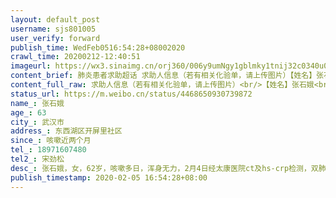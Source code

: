 ```yaml
---
layout: default_post
username: sjs801005
user_verify: forward
publish_time: WedFeb0516:54:28+08002020
crawl_time: 20200212-12:40:51
imageurl: https://wx3.sinaimg.cn/orj360/006y9umNgy1gblmky1tnij32c0340u0x.jpg,https://wx2.sinaimg.cn/orj360/006y9umNgy1gblmkvvyo8j32c0340kjm.jpg
content_brief: 肺炎患者求助超话 求助人信息（若有相关化验单，请上传图片）【姓名】张石娥【年龄】63【所在城市】武汉市【所在小区、社区】东西湖区开屏里社区【患病时间】咳嗽近两个月【联系方式】18971607480【其他紧急联系人】宋劲松【病情描述】 张石娥，女，62岁，咳嗽多日，浑身无力，2月4日经太 ...全文
content_full_raw: 求助人信息（若有相关化验单，请上传图片）<br/>【姓名】张石娥<br/>【年龄】63<br/>【所在城市】武汉市<br/>【所在小区、社区】东西湖区开屏里社区<br/>【患病时间】咳嗽近两个月<br/>【联系方式】18971607480<br/>【其他紧急联系人】宋劲松<br/>【病情描述】张石娥，女，62岁，咳嗽多日，浑身无力，2月4日经太康医院ct及hs-crp检测，双肺多发片状磨玻璃样密度影，超敏C反应蛋白测定70.4，发热门诊医生基本确认为新冠状病毒感染肺炎因没有床位没有收治住院，目前打针治疗。
status_url: https://m.weibo.cn/status/4468650930739872
name_: 张石娥
age_: 63
city_: 武汉市
address_: 东西湖区开屏里社区
since_: 咳嗽近两个月
tel_: 18971607480
tel2_: 宋劲松
desc_: 张石娥，女，62岁，咳嗽多日，浑身无力，2月4日经太康医院ct及hs-crp检测，双肺多发片状磨玻璃样密度影，超敏C反应蛋白测定70.4，发热门诊医生基本确认为新冠状病毒感染肺炎因没有床位没有收治住院，目前打针治疗。
publish_timestamp: 2020-02-05 16:54:28+08:00
---
```

